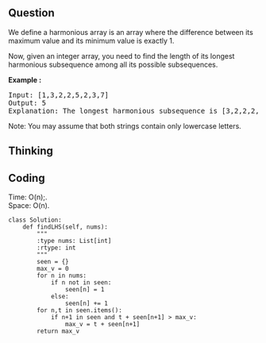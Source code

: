 ## Question
We define a harmonious array is an array where the difference between its maximum value and its minimum value is exactly 1.<br>

Now, given an integer array, you need to find the length of its longest harmonious subsequence among all its possible subsequences.

**Example :**
<pre>
Input: [1,3,2,2,5,2,3,7]
Output: 5
Explanation: The longest harmonious subsequence is [3,2,2,2,3].
</pre>

Note:
You may assume that both strings contain only lowercase letters.

## Thinking


## Coding
Time: O(n);. </br>
Space: O(n).
```python3
class Solution:
    def findLHS(self, nums):
        """
        :type nums: List[int]
        :rtype: int
        """
        seen = {}
        max_v = 0
        for n in nums:
            if n not in seen:
                seen[n] = 1
            else:
                seen[n] += 1
        for n,t in seen.items():
            if n+1 in seen and t + seen[n+1] > max_v:
                max_v = t + seen[n+1]
        return max_v
```


